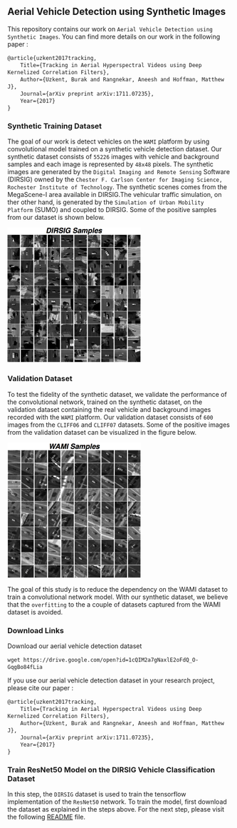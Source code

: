 ## Aerial Vehicle Detection using Synthetic Images

This repository contains our work on `Aerial Vehicle Detection
using Synthetic Images`. You can find more details on our work in the
following paper :

	@article{uzkent2017tracking,
		Title={Tracking in Aerial Hyperspectral Videos using Deep Kernelized Correlation Filters},
		Author={Uzkent, Burak and Rangnekar, Aneesh and Hoffman, Matthew J},
		Journal={arXiv preprint arXiv:1711.07235},
		Year={2017}
	}

### Synthetic Training Dataset
The goal of our work is detect vehicles on the `WAMI` platform by using convolutional model trained on a synthetic vehicle detection dataset. Our synthetic dataset consists of `55226` images with vehicle and background samples and each image is represented by `48x48` pixels. The synthetic images are generated by the `Digital Imaging and Remote Sensing` Software (DIRSIG) owned by the `Chester F. Carlson Center for Imaging Science, Rochester Institute of Technology`. The synthetic scenes comes from the MegaScene-I area available in DIRSIG.The vehicular traffic simulation, on ther other hand, is generated by the `Simulation of Urban Mobility Platform` (SUMO) and coupled to DIRSIG. Some of the positive samples from our dataset is shown below.

<img src="./figures/DIRSIG_positives.jpg" alt="DIRSIG_Positives" style="width: 300px;"/>

### Validation Dataset
To test the fidelity of the synthetic dataset, we validate the performance of the convolutional network, trained on the synthetic dataset, on the validation dataset containing the real vehicle and background images recorded with the `WAMI` platform. Our validation dataset consists of `600` images from the `CLIFF06` and `CLIFF07` datasets. Some of the positive images from the validation dataset can be visualized in the figure below.

<img src="./figures/WAMI_positives.jpg" alt="WAMI_Positives" style="width: 300px;"/>

The goal of this study is to reduce the dependency on the WAMI dataset to train a convolutional network model. With our synthetic dataset, we believe that the `overfitting` to the a couple of datasets captured from the WAMI dataset is avoided. 

### Download Links

Download our aerial vehicle detection dataset

```
wget https://drive.google.com/open?id=1cQIM2a7gNaxlE2oFdQ_O-GqgBo84fLia
```

If you use our aerial vehicle detection dataset in your research project, please cite our paper :

	@article{uzkent2017tracking,
		Title={Tracking in Aerial Hyperspectral Videos using Deep Kernelized Correlation Filters},
		Author={Uzkent, Burak and Rangnekar, Aneesh and Hoffman, Matthew J},
		Journal={arXiv preprint arXiv:1711.07235},
		Year={2017}
	}

### Train ResNet50 Model on the DIRSIG Vehicle Classification Dataset

In this step, the `DIRSIG` dataset is used to train the tensorflow implementation of the `ResNet50` network. To train the model, first download the dataset as explained in the steps above. For the next step, please visit the following [README](./ResNet50_TF_Vehicle_Classification) file.
